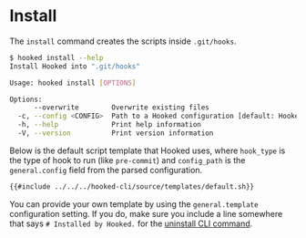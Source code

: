 # Install

The `install` command creates the scripts inside `.git/hooks`.

```sh
$ hooked install --help
Install Hooked into ".git/hooks"

Usage: hooked install [OPTIONS]

Options:
      --overwrite        Overwrite existing files
  -c, --config <CONFIG>  Path to a Hooked configuration [default: Hooked.toml]
  -h, --help             Print help information
  -V, --version          Print version information
```

Below is the default script template that Hooked uses, where `hook_type` is the type of hook to run (like `pre-commit`) and `config_path` is the `general.config` field from the parsed configuration.

```sh
{{#include ../../../hooked-cli/source/templates/default.sh}}
```

You can provide your own template by using the `general.template` configuration setting. If you do, make sure you include a line somewhere that says `# Installed by Hooked.` for the [uninstall CLI command][cli-uninstall].

[cli-uninstall]: ./uninstall.md
